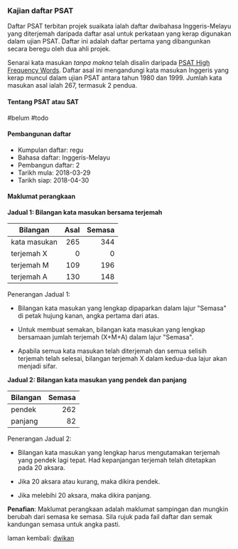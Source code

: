---
---

### Kajian daftar PSAT

Daftar PSAT terbitan projek suaikata ialah daftar dwibahasa
Inggeris-Melayu yang diterjemah daripada daftar asal untuk
perkataan yang kerap digunakan dalam ujian PSAT. Daftar ini
adalah daftar pertama yang dibangunkan secara beregu oleh
dua ahli projek.

Senarai kata masukan *tanpa makna* telah disalin daripada
[PSAT High Frequency Words][a]. Daftar asal ini mengandungi
kata masukan Inggeris yang kerap muncul dalam ujian PSAT
antara tahun 1980 dan 1999. Jumlah kata masukan asal ialah
267, termasuk 2 pendua.

#### Tentang PSAT atau SAT

#belum #todo

#### Pembangunan daftar

* Kumpulan daftar: regu
* Bahasa daftar: Inggeris-Melayu
* Pembangun daftar: 2
* Tarikh mula: 2018-03-29
* Tarikh siap: 2018-04-30

#### Maklumat perangkaan

**Jadual 1: Bilangan kata masukan bersama terjemah**

| Bilangan     | Asal    | Semasa  |
| ------------ | -------:| -------:|
| kata masukan | 265     | 344     |
| terjemah X   | 0       | 0       |
| terjemah M   | 109     | 196     |
| terjemah A   | 130     | 148     |

Penerangan Jadual 1:

* Bilangan kata masukan yang lengkap dipaparkan dalam lajur
"Semasa" di petak hujung kanan, angka pertama dari atas.

* Untuk membuat semakan, bilangan kata masukan yang lengkap
bersamaan jumlah terjemah (X+M+A) dalam lajur "Semasa".

* Apabila semua kata masukan telah diterjemah dan semua
selisih terjemah telah selesai, bilangan terjemah X dalam
kedua-dua lajur akan menjadi sifar.

**Jadual 2: Bilangan kata masukan yang pendek dan panjang**

| Bilangan | Semasa  |
| -------- | -------:|
| pendek   | 262     |
| panjang  | 82      |

Penerangan Jadual 2:

* Bilangan kata masukan yang lengkap harus mengutamakan
terjemah yang pendek lagi tepat. Had kepanjangan terjemah
telah ditetapkan pada 20 aksara.

* Jika 20 aksara atau kurang, maka dikira pendek.

* Jika melebihi 20 aksara, maka dikira panjang.

**Penafian**: Maklumat perangkaan adalah maklumat sampingan
dan mungkin berubah dari semasa ke semasa. Sila rujuk pada
fail daftar dan semak kandungan semasa untuk angka pasti.

laman kembali: [dwikan][0]

  [0]: ../dwikan.md
  [a]: https://web.archive.org/web/20170427204836/http://cabrinihigh.com/academics/psatwords
